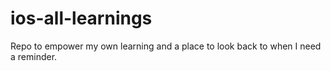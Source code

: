 # ios-all-learnings
Repo to empower my own learning and a place to look back to when I need a reminder.
